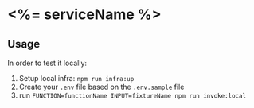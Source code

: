 # <%= serviceName %>

## Usage

In order to test it locally:
1. Setup local infra: `npm run infra:up`
2. Create your `.env` file based on the `.env.sample` file
3. run `FUNCTION=functionName INPUT=fixtureName npm run invoke:local`

